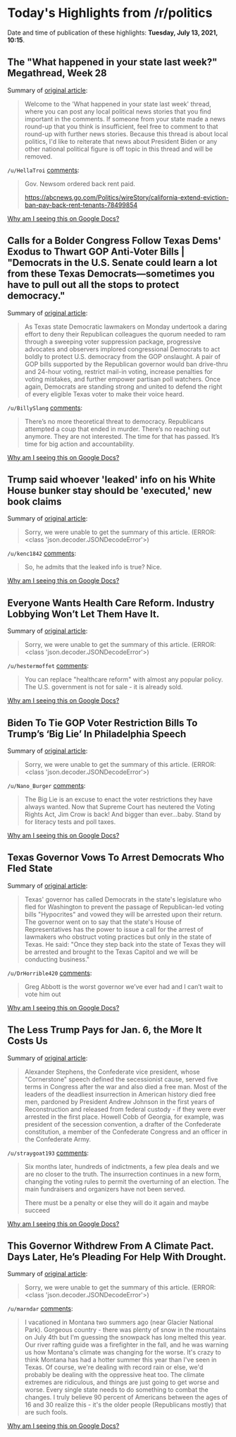 # Today's Highlights from /r/politics

Date and time of publication of these highlights: **Tuesday, July 13, 2021, 10:15**.

## The "What happened in your state last week?" Megathread, Week 28

Summary of [original article](https://www.reddit.com/r/politics/comments/oiu6wd/the_what_happened_in_your_state_last_week/):

> Welcome to the 'What happened in your state last week' thread, where you can post any local political news stories that you find important in the comments. If someone from your state made a news round-up that you think is insufficient, feel free to comment to that round-up with further news stories. Because this thread is about local politics, I'd like to reiterate that news about President Biden or any other national political figure is off topic in this thread and will be removed.

`/u/HellaTroi` [comments](https://www.reddit.com/r/politics/comments/oiu6wd/the_what_happened_in_your_state_last_week/):

> Gov. Newsom ordered back rent paid.
> 
> https://abcnews.go.com/Politics/wireStory/california-extend-eviction-ban-pay-back-rent-tenants-78499854

[Why am I seeing this on Google Docs?](https://docs.google.com/document/d/1Dc6We63vOXIZsc0op-Bt4abqkYjXzOigalQqFxmvvbM/edit?usp=sharing)

## Calls for a Bolder Congress Follow Texas Dems' Exodus to Thwart GOP Anti-Voter Bills | "Democrats in the U.S. Senate could learn a lot from these Texas Democrats—sometimes you have to pull out all the stops to protect democracy."

Summary of [original article](https://www.commondreams.org/news/2021/07/12/calls-bolder-congress-follow-texas-dems-exodus-thwart-gop-anti-voter-bills):

> As Texas state Democratic lawmakers on Monday undertook a daring effort to deny their Republican colleagues the quorum needed to ram through a sweeping voter suppression package, progressive advocates and observers implored congressional Democrats to act boldly to protect U.S. democracy from the GOP onslaught. A pair of GOP bills supported by the Republican governor would ban drive-thru and 24-hour voting, restrict mail-in voting, increase penalties for voting mistakes, and further empower partisan poll watchers. Once again, Democrats are standing strong and united to defend the right of every eligible Texas voter to make their voice heard.

`/u/BillySlang` [comments](https://www.reddit.com/r/politics/comments/ojdyvp/calls_for_a_bolder_congress_follow_texas_dems/):

> There’s no more theoretical threat to democracy. Republicans attempted a coup that ended in murder. There’s no reaching out anymore. They are not interested. The time for that has passed. It’s time for big action and accountability.

[Why am I seeing this on Google Docs?](https://docs.google.com/document/d/1Dc6We63vOXIZsc0op-Bt4abqkYjXzOigalQqFxmvvbM/edit?usp=sharing)

## Trump said whoever 'leaked' info on his White House bunker stay should be 'executed,' new book claims

Summary of [original article](https://www.cnn.com/2021/07/13/politics/trump-white-house-bunker-leak-executed-treason-book-claims/index.html):

> Sorry, we were unable to get the summary of this article. (ERROR: <class 'json.decoder.JSONDecodeError'>)

`/u/kenc1842` [comments](https://www.reddit.com/r/politics/comments/ojfi5i/trump_said_whoever_leaked_info_on_his_white_house/):

> So, he admits that the leaked info is true? Nice.

[Why am I seeing this on Google Docs?](https://docs.google.com/document/d/1Dc6We63vOXIZsc0op-Bt4abqkYjXzOigalQqFxmvvbM/edit?usp=sharing)

## Everyone Wants Health Care Reform. Industry Lobbying Won’t Let Them Have It.

Summary of [original article](https://www.jacobinmag.com/2021/07/health-care-reform-biden-administration-industry-lobbying):

> Sorry, we were unable to get the summary of this article. (ERROR: <class 'json.decoder.JSONDecodeError'>)

`/u/hestermoffet` [comments](https://www.reddit.com/r/politics/comments/ojdi62/everyone_wants_health_care_reform_industry/):

> You can replace "healthcare reform" with almost any popular policy. The U.S. government is not for sale - it is already sold.

[Why am I seeing this on Google Docs?](https://docs.google.com/document/d/1Dc6We63vOXIZsc0op-Bt4abqkYjXzOigalQqFxmvvbM/edit?usp=sharing)

## Biden To Tie GOP Voter Restriction Bills To Trump’s ‘Big Lie’ In Philadelphia Speech

Summary of [original article](https://www.huffpost.com/entry/biden-trump-election-lies-voting-rights_n_60ecbc28e4b00ef876149854):

> Sorry, we were unable to get the summary of this article. (ERROR: <class 'json.decoder.JSONDecodeError'>)

`/u/Nano_Burger` [comments](https://www.reddit.com/r/politics/comments/ojdn46/biden_to_tie_gop_voter_restriction_bills_to/):

> The Big Lie is an excuse to enact the voter restrictions they have always wanted.  Now that Supreme Court has neutered the Voting Rights Act, Jim Crow is back!  And bigger than ever...baby. Stand by for literacy tests and poll taxes.

[Why am I seeing this on Google Docs?](https://docs.google.com/document/d/1Dc6We63vOXIZsc0op-Bt4abqkYjXzOigalQqFxmvvbM/edit?usp=sharing)

## Texas Governor Vows To Arrest Democrats Who Fled State

Summary of [original article](https://www.independent.co.uk/news/world/americas/us-politics/texas-voting-bill-governor-democrats-b1883101.html):

> Texas' governor has called Democrats in the state's legislature who fled for Washington to prevent the passage of Republican-led voting bills "Hypocrites" and vowed they will be arrested upon their return. The governor went on to say that the state's House of Representatives has the power to issue a call for the arrest of lawmakers who obstruct voting practices but only in the state of Texas. He said: "Once they step back into the state of Texas they will be arrested and brought to the Texas Capitol and we will be conducting business."

`/u/DrHorrible420` [comments](https://www.reddit.com/r/politics/comments/ojeesk/texas_governor_vows_to_arrest_democrats_who_fled/):

> Greg Abbott is the worst governor we’ve ever had and I can’t wait to vote him out

[Why am I seeing this on Google Docs?](https://docs.google.com/document/d/1Dc6We63vOXIZsc0op-Bt4abqkYjXzOigalQqFxmvvbM/edit?usp=sharing)

## The Less Trump Pays for Jan. 6, the More It Costs Us

Summary of [original article](https://www.nytimes.com/2021/07/13/opinion/jan-6-trump-impunity.html):

> Alexander Stephens, the Confederate vice president, whose "Cornerstone" speech defined the secessionist cause, served five terms in Congress after the war and also died a free man. Most of the leaders of the deadliest insurrection in American history died free men, pardoned by President Andrew Johnson in the first years of Reconstruction and released from federal custody - if they were ever arrested in the first place. Howell Cobb of Georgia, for example, was president of the secession convention, a drafter of the Confederate constitution, a member of the Confederate Congress and an officer in the Confederate Army.

`/u/straygoat193` [comments](https://www.reddit.com/r/politics/comments/ojgo6p/the_less_trump_pays_for_jan_6_the_more_it_costs_us/):

> Six months later, hundreds of indictments, a few plea deals and we are no closer to the truth.  The insurrection continues in a new form, changing the voting rules to permit the overturning of an election.  The main fundraisers and organizers have not been served.
> 
> There must be a penalty or else they will do it again and maybe succeed

[Why am I seeing this on Google Docs?](https://docs.google.com/document/d/1Dc6We63vOXIZsc0op-Bt4abqkYjXzOigalQqFxmvvbM/edit?usp=sharing)

## This Governor Withdrew From A Climate Pact. Days Later, He’s Pleading For Help With Drought.

Summary of [original article](https://www.huffpost.com/entry/montana-governor-greg-gianforte-climate-drought-wildfires_n_60ec923ce4b0b2a04a1bedc0):

> Sorry, we were unable to get the summary of this article. (ERROR: <class 'json.decoder.JSONDecodeError'>)

`/u/marndar` [comments](https://www.reddit.com/r/politics/comments/ojbqfu/this_governor_withdrew_from_a_climate_pact_days/):

> I vacationed in Montana two summers ago (near Glacier National Park). Gorgeous country - there was plenty of snow in the mountains on July 4th but I'm guessing the snowpack has long melted this year. Our river rafting guide was a firefighter in the fall, and he was warning us how Montana's climate was changing for the worse. It's crazy to think Montana has had a hotter summer this year than I've seen in Texas. Of course, we're dealing with record rain or else, we'd probably be dealing with the oppressive heat too. The climate extremes are ridiculous, and things are just going to get worse and worse. Every single state needs to do something to combat the changes. I truly believe 90 percent of Americans between the ages of 16 and 30 realize this - it's the older people (Republicans mostly) that are such fools.

[Why am I seeing this on Google Docs?](https://docs.google.com/document/d/1Dc6We63vOXIZsc0op-Bt4abqkYjXzOigalQqFxmvvbM/edit?usp=sharing)

